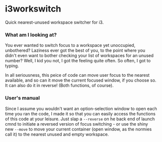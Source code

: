 # i3workswitch
Quick nearest-unused workspace switcher for i3.

### What am I looking at?
You ever wanted to switch focus to a workspace yet unoccupied, unbothered? Laziness ever got the best of you, to the point where you didn't even want to bother checking your list of workspaces for an unused number? Well, I kid you not, I got the feeling quite often. So often, I got to typing. 

In all seriousness, this peice of code can move user focus to the nearest available, and so can it move the current focused window, if you choose so. It can also do it in reverse! (Both functions, of course).

### User's manual
Since I assume you wouldn't want an option-selection window to open each time you ran the code, I made it so that you can easily access the functions of this code at your leisure. Just slap a `--reverse` on he back end of launch cmnd to initiate a reversed version of focus switching - or use the shiny new `--move` to move your current container (open window, as the normies call it) to the nearest unused and empty workspace.

